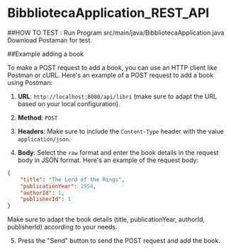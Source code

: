 # BibbliotecaApplication_REST_API
##HOW TO TEST :
Run Program src/main/java/BibbliotecaApplication.java
Download Postaman for test. 

##Example adding a book

To make a POST request to add a book, you can use an HTTP client like Postman or cURL. Here's an example of a POST request to add a book using Postman:

1. **URL**: `http://localhost:8080/api/libri` (make sure to adapt the URL based on your local configuration).

2. **Method**: `POST`

3. **Headers**: Make sure to include the `Content-Type` header with the value `application/json`.

4. **Body**: Select the `raw` format and enter the book details in the request body in JSON format. Here's an example of the request body:

```json
{
    "title": "The Lord of the Rings",
    "publicationYear": 1954,
    "authorId": 1,
    "publisherId": 1
}
```

Make sure to adapt the book details (title, publicationYear, authorId, publisherId) according to your needs.

5. Press the "Send" button to send the POST request and add the book.
